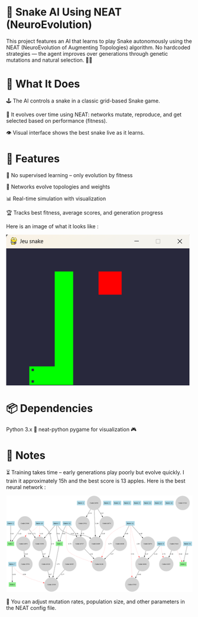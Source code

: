 # 🐍 Snake AI Using NEAT (NeuroEvolution)
This project features an AI that learns to play Snake autonomously using the NEAT (NeuroEvolution of Augmenting Topologies) algorithm. No hardcoded strategies — the agent improves over generations through genetic mutations and natural selection. 🧬🤖


# 🧠 What It Does
  🕹️ The AI controls a snake in a classic grid-based Snake game.

  🧬 It evolves over time using NEAT: networks mutate, reproduce, and get selected based on performance (fitness).

  👁️ Visual interface shows the best snake live as it learns.


# 🚀 Features
  🔄 No supervised learning – only evolution by fitness

  🧠 Networks evolve topologies and weights

  📊 Real-time simulation with visualization

  🏆 Tracks best fitness, average scores, and generation progress

Here is an image of what it looks like :

![Image_snake](Images/Img_snake.png)


# 📦 Dependencies
  Python 3.x 🐍
  neat-python
  pygame for visualization 🎮


# 📝 Notes
⏳ Training takes time – early generations play poorly but evolve quickly. I train it approximately 15h and the best score is 13 apples. Here is the best neural network :


![NN_snake](Images/network_graph.png)

🧪 You can adjust mutation rates, population size, and other parameters in the NEAT config file.
